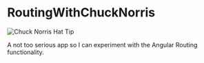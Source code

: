 # RoutingWithChuckNorris

![Chuck Norris Hat Tip](https://oraclefrontovikcom.files.wordpress.com/2020/08/cnrfrontpage.png)


A not too serious app so I can experiment with the Angular Routing functionality. 
